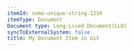 ```yaml
---
itemId: some-unique-string-1234
itemType: Document
Document type: Long-Lived Document(LLD)
syncToExternalSystem: false
title: My Document Item in Git
---
```


